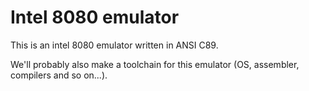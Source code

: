 # Intel 8080 emulator

This is an intel 8080 emulator written in ANSI C89.

We'll probably also make a toolchain for this emulator (OS, assembler, compilers and so on...).
